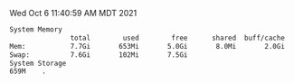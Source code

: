 Wed Oct  6 11:40:59 AM MDT 2021
```bash
System Memory
               total        used        free      shared  buff/cache   available
Mem:           7.7Gi       653Mi       5.0Gi       8.0Mi       2.0Gi       6.7Gi
Swap:          7.6Gi       102Mi       7.5Gi
System Storage
659M	.
```
